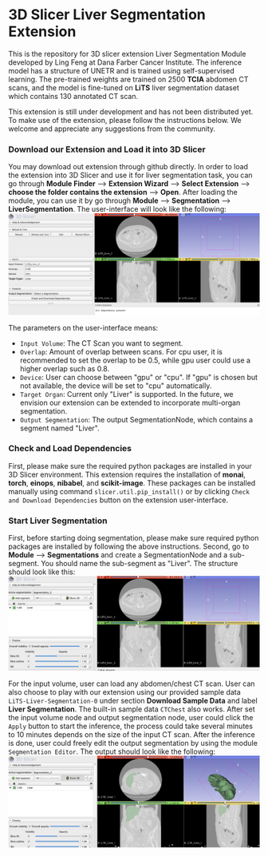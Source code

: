 # 3D Slicer Liver Segmentation Extension
This is the repository for 3D slicer extension Liver Segmentation Module developed by Ling Feng at Dana Farber Cancer Institute. The inference model has a structure of UNETR and is trained using self-supervised learning. The pre-trained weights are trained on 2500 **TCIA** abdomen CT scans, and the model is fine-tuned on **LiTS** liver segmentation dataset which contains 130 annotated CT scan.

This extension is still under development and has not been distributed yet. To make use of the extension, please follow the instructions below. We welcome and appreciate any suggestions from the community.

### Download our Extension and Load it into 3D Slicer
You may download out extension through github directly. In order to load the extension into 3D Slicer and use it for liver segmentation task, you can go through **Module Finder** --> **Extension Wizard** --> **Select Extension** --> **choose the folder contains the extension** --> **Open**. After loading the module, you can use it by go through **Module** --> **Segmentation** --> **LiverSegmentation**. The user-interface will look like the following: ![alt text](https://github.com/fengling0410/LiverSegmentation/blob/main/Images/user_interface.png)

The parameters on the user-interface means:
- `Input Volume`: The CT Scan you want to segment.
- `Overlap`: Amount of overlap between scans. For cpu user, it is recommended to set the overlap to be 0.5, while gpu user could use a higher overlap such as 0.8.
- `Device`: User can choose between "gpu" or "cpu". If "gpu" is chosen but not available, the device will be set to "cpu" automatically.
- `Target Organ`: Current only "Liver" is supported. In the future, we envision our extension can be extended to incorporate multi-organ segmentation.
- `Output Segmentation`: The output SegmentationNode, which contains a segment named "Liver".

### Check and Load Dependencies
First, please make sure the required python packages are installed in your 3D Slicer environment. This extension requires the installation of **monai**, **torch**, **einops**, **nibabel**, and **scikit-image**. These packages can be installed manually using command `slicer.util.pip_install()` or by clicking `Check and Download Dependencies` button on the extension user-interface.

### Start Liver Segmentation
First, before starting doing segmentation, please make sure required python packages are installed by following the above instructions. Second, go to **Module** --> **Segmentations** and create a SegmentationNode and a sub-segment. You should name the sub-segment as "Liver". The structure should look like this: ![alt text](https://github.com/fengling0410/LiverSegmentation/blob/main/Images/segmentations.png)

For the input volume, user can load any abdomen/chest CT scan. User can also choose to play with our extension using our provided sample data `LiTS-Liver-Segmentation-0` under section **Download Sample Data** and label **Liver Segmentation**. The built-in sample data `CTChest` also works. After set the input volume node and output segmentation node, user could click the `Apply` button to start the inference, the process could take several minutes to 10 minutes depends on the size of the input CT scan. After the inference is done, user could freely edit the output segmentation by using the module `Segmentation Editor`. The output should look like the following:
![alt text](https://github.com/fengling0410/LiverSegmentation/blob/main/Images/output.png)


